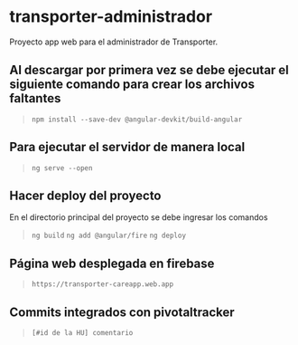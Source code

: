# transporter-administrador
Proyecto app web para el administrador de Transporter.

## Al descargar por primera vez se debe ejecutar el siguiente comando para crear los archivos faltantes 
> `npm install --save-dev @angular-devkit/build-angular`

## Para ejecutar el servidor de manera local
> `ng serve --open`

## Hacer deploy del proyecto
En el directorio principal del proyecto se debe ingresar los comandos
> `ng build`
> `ng add @angular/fire`
> `ng deploy`

## Página web desplegada en firebase
> `https://transporter-careapp.web.app`

## Commits integrados con pivotaltracker
> `[#id de la HU] comentario`
